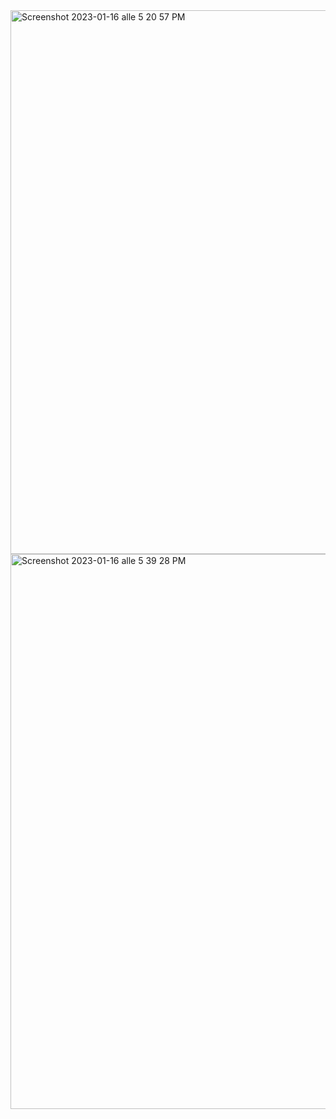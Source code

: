 <img width="870" alt="Screenshot 2023-01-16 alle 5 20 57 PM" src="https://user-images.githubusercontent.com/114080971/212729122-2c8aafbc-a0b7-4201-9a6c-09e36c429d42.png">

<img width="888" alt="Screenshot 2023-01-16 alle 5 39 28 PM" src="https://user-images.githubusercontent.com/114080971/212728508-10608279-9d33-4d64-a9de-8ec6c787aab3.png">


